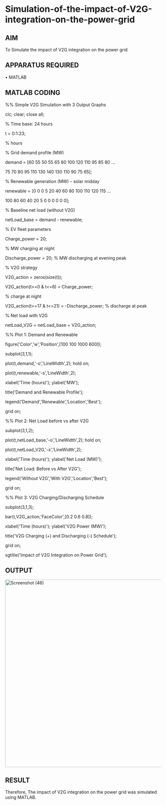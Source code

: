 # Simulation-of-the-impact-of-V2G-integration-on-the-power-grid
## AIM
To Simulate the impact of V2G integration on the power grid

## APPARATUS REQUIRED 
•	MATLAB
## MATLAB CODING

%% Simple V2G Simulation with 3 Output Graphs 

clc; clear; close all;

% Time base: 24 hours 

t = 0:1:23;  

% hours 

% Grid demand profile (MW) 

demand = [60 55 50 55 65 80 100 120 110 95 85 80 ... 

75 70 80 95 110 130 140 130 110 90 75 65];

% Renewable generation (MW) – solar midday 

renewable = [0 0 0 5 20 40 60 80 100 110 120 115 ... 

100 80 60 40 20 5 0 0 0 0 0 0]; 

% Baseline net load (without V2G) 

netLoad_base = demand - renewable; 

% EV fleet parameters 

Charge_power = 20; 

% MW charging at night 

Discharge_power = 20;  % MW discharging at evening peak

% V2G strategy 

V2G_action = zeros(size(t)); 

V2G_action(t>=0 & t<=6)  = Charge_power;    

% charge at night 

V2G_action(t>=17 & t<=21) = -Discharge_power; % discharge at peak 

% Net load with V2G 

netLoad_V2G = netLoad_base + V2G_action; 

%% Plot 1: Demand and Renewable 

figure('Color','w','Position',[100 100 1000 600]); 

subplot(3,1,1);

plot(t,demand,'-o','LineWidth',2); hold on; 

plot(t,renewable,'-s','LineWidth',2); 

xlabel('Time (hours)'); ylabel('MW'); 

title('Demand and Renewable Profile'); 

legend('Demand','Renewable','Location','Best'); 

grid on; 

%% Plot 2: Net Load before vs after V2G

subplot(3,1,2); 

plot(t,netLoad_base,'-o','LineWidth',2); hold on; 

plot(t,netLoad_V2G,'-s','LineWidth',2); 

xlabel('Time (hours)'); ylabel('Net Load (MW)'); 

title('Net Load: Before vs After V2G'); 

legend('Without V2G','With V2G','Location','Best'); 

grid on; 

%% Plot 3: V2G Charging/Discharging Schedule 

subplot(3,1,3); 

bar(t,V2G_action,'FaceColor',[0.2 0.6 0.8]);

xlabel('Time (hours)'); ylabel('V2G Power (MW)');

title('V2G Charging (+) and Discharging (-) Schedule');

grid on; 

sgtitle('Impact of V2G Integration on Power Grid');

## OUTPUT

<img width="975" height="607" alt="Screenshot (46)" src="https://github.com/user-attachments/assets/c69a0030-6011-4f9f-ad34-8822cd0d7fbf" />


## RESULT

Therefore, The impact of V2G integration on the power grid was simulated using MATLAB.
